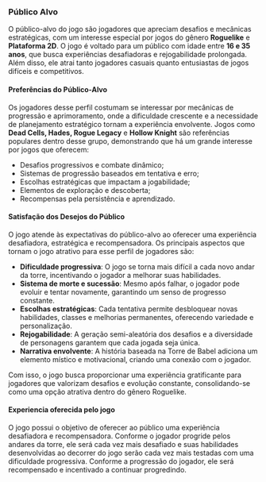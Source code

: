 ### Público Alvo

O público-alvo do jogo são jogadores que apreciam desafios e mecânicas estratégicas, com um interesse especial por jogos do gênero **Roguelike** e **Plataforma 2D**. O jogo é voltado para um público com idade entre **16 e 35 anos**, que busca experiências desafiadoras e rejogabilidade prolongada. Além disso, ele atrai tanto jogadores casuais quanto entusiastas de jogos difíceis e competitivos.

#### Preferências do Público-Alvo

Os jogadores desse perfil costumam se interessar por mecânicas de progressão e aprimoramento, onde a dificuldade crescente e a necessidade de planejamento estratégico tornam a experiência envolvente. Jogos como **Dead Cells, Hades, Rogue Legacy** e **Hollow Knight** são referências populares dentro desse grupo, demonstrando que há um grande interesse por jogos que oferecem:

- Desafios progressivos e combate dinâmico;
- Sistemas de progressão baseados em tentativa e erro;
- Escolhas estratégicas que impactam a jogabilidade;
- Elementos de exploração e descoberta;
- Recompensas pela persistência e aprendizado.

#### Satisfação dos Desejos do Público

O jogo atende às expectativas do público-alvo ao oferecer uma experiência desafiadora, estratégica e recompensadora. Os principais aspectos que tornam o jogo atrativo para esse perfil de jogadores são:

- **Dificuldade progressiva**: O jogo se torna mais difícil a cada novo andar da torre, incentivando o jogador a melhorar suas habilidades.
- **Sistema de morte e sucessão**: Mesmo após falhar, o jogador pode evoluir e tentar novamente, garantindo um senso de progresso constante.
- **Escolhas estratégicas**: Cada tentativa permite desbloquear novas habilidades, classes e melhorias permanentes, oferecendo variedade e personalização.
- **Rejogabilidade**: A geração semi-aleatória dos desafios e a diversidade de personagens garantem que cada jogada seja única.
- **Narrativa envolvente**: A história baseada na Torre de Babel adiciona um elemento místico e motivacional, criando uma conexão com o jogador.

Com isso, o jogo busca proporcionar uma experiência gratificante para jogadores que valorizam desafios e evolução constante, consolidando-se como uma opção atrativa dentro do gênero Roguelike.

#### Experiencia oferecida pelo jogo

O jogo possui o objetivo de oferecer ao público uma experiência desafiadora e recompensadora. Conforme o jogador progride pelos andares da torre, ele será cada vez mais desafiado e suas habilidades desenvolvidas ao decorrer do jogo serão cada vez mais testadas com uma dificuldade progressiva. Conforme a progressão do jogador, ele será recompensado e incentivado a continuar progredindo.
